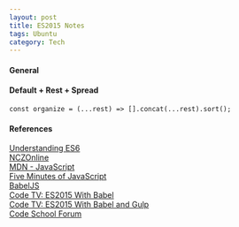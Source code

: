 ```yaml
---
layout: post
title: ES2015 Notes
tags: Ubuntu
category: Tech
---
```

#### General ####


#### Default + Rest + Spread ####

~~~
const organize = (...rest) => [].concat(...rest).sort();
~~~


#### References ####

[Understanding ES6](https://leanpub.com/understandinges6)  
[NCZOnline](https://www.nczonline.net/)  
[MDN - JavaScript](https://developer.mozilla.org/en-US/docs/Web/JavaScript)  
[Five Minutes of JavaScript](https://fivejs.codeschool.com/)  
[BabelJS](http://babeljs.io/)  
[Code TV: ES2015 With Babel](https://www.codeschool.com/screencasts/es2015-with-babel)  
[Code TV: ES2015 With Babel and Gulp](https://www.codeschool.com/screencasts/es2015-with-babel-and-gulp)  
[Code School Forum](http://discuss.codeschool.io/)  
